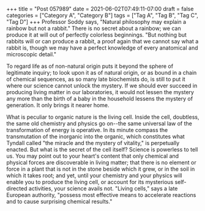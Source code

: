 +++
title = "Post 057989"
date = 2021-06-02T07:49:11-07:00
draft = false
categories = ["Category A", "Category B"]
tags = ["Tag A", "Tag B", "Tag C", "Tag D"]
+++
Professor Soddy says, "Natural philosophy may explain a rainbow but not a rabbit." There is no secret about a rainbow; we can produce it at will out of perfectly colorless beginnings. "But nothing but rabbits will or can produce a rabbit, a proof again that we cannot say what a rabbit is, though we may have a perfect knowledge of every anatomical and microscopic detail."

To regard life as of non-natural origin puts it beyond the sphere of legitimate inquiry; to look upon it as of natural origin, or as bound in a chain of chemical sequences, as so many late biochemists do, is still to put it where our science cannot unlock the mystery. If we should ever succeed in producing living matter in our laboratories, it would not lessen the mystery any more than the birth of a baby in the household lessens the mystery of generation. It only brings it nearer home.

What is peculiar to organic nature is the living cell. Inside the cell, doubtless, the same old chemistry and physics go on--the same universal law of the transformation of energy is operative. In its minute compass the transmutation of the inorganic into the organic, which constitutes what Tyndall called "the miracle and the mystery of vitality," is perpetually enacted. But what is the secret of the cell itself? Science is powerless to tell us. You may point out to your heart's content that only chemical and physical forces are discoverable in living matter; that there is no element or force in a plant that is not in the stone beside which it grew, or in the soil in which it takes root; and yet, until your chemistry and your physics will enable you to produce the living cell, or account for its mysterious self-directed activities, your science avails not. "Living cells," says a late European authority, "possess most effective means to accelerate reactions and to cause surprising chemical results."
